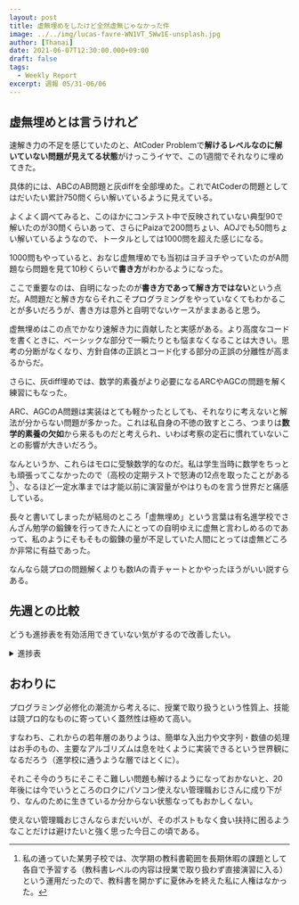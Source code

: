 ```yaml
---
layout: post
title: 虚無埋めをしたけど全然虚無じゃなかった件
image: ../../img/lucas-favre-WN1VT_5Ww1E-unsplash.jpg
author: [Thanai]
date: 2021-06-07T12:30:00.000+09:00
draft: false
tags:
  - Weekly Report
excerpt: 週報 05/31-06/06
---
```


## 虚無埋めとは言うけれど

速解き力の不足を感じていたのと、AtCoder Problemで**解けるレベルなのに解いていない問題が見えてる状態**がけっこうイヤで、この1週間でそれなりに埋めてきた。

具体的には、ABCのAB問題と灰diffを全部埋めた。これでAtCoderの問題としてはだいたい累計750問くらい解いているように見えている。

よくよく調べてみると、このほかにコンテスト中で反映されていない典型90で解いたのが30問くらいあって、さらにPaizaで200問ちょい、AOJでも50問ちょい解いているようなので、トータルとしては1000問を超えた感じになる。

1000問もやっていると、おなじ虚無埋めでも当初はヨチヨチやっていたのがA問題なら問題を見て10秒くらいで**書き方**がわかるようになった。

ここで重要なのは、自明になったのが**書き方であって解き方ではない**という点だ。A問題だと解き方ならそれこそプログラミングをやっていなくてもわかることが多いだろうが、書き方は意外と自明でないケースがままあると思う。

虚無埋めはこの点でかなり速解き力に貢献したと実感がある。より高度なコードを書くときに、ベーシックな部分で一瞬たりとも悩まなくなることは大きい。思考の分断がなくなり、方針自体の正誤とコード化する部分の正誤の分離性が高まるからだ。

さらに、灰diff埋めでは、数学的素養がより必要になるARCやAGCの問題を解く練習にもなった。

ARC、AGCのA問題は実装はとても軽かったとしても、それなりに考えないと解法が分からない問題が多かった。これは私自身の不徳の致すところ、つまりは**数学的素養の欠如**から来るものだと考えられ、いわば考察の定石に慣れていないことの影響が大きいだろう。

なんというか、これらはモロに受験数学的なのだ。私は学生当時に数学をちっとも頑張ってこなかったので（高校の定期テストで怒涛の12点を取ったことがある[^1]）、なるほど一定水準までは才能以前に演習量がやはりものを言う世界だと痛感している。

[^1]: 私の通っていた某男子校では、次学期の教科書範囲を長期休暇の課題として各自で予習する（教科書レベルの内容は授業で取り扱わず直接演習に入る）という運用だったので、教科書を開かずに夏休みを終えた私に人権はなかった。

長々と書いてしまったが結局のところ「虚無埋め」という言葉は有名進学校でさんざん勉学の鍛錬を行ってきた人にとっての自明ゆえに虚無と言わしめるのであって、私のようにそもそもの鍛錬の量が不足していた人間にとっては虚無どころか非常に有益であった。

なんなら競プロの問題解くよりも数IAの青チャートとかやったほうがいい説すらある。

## 先週との比較

どうも進捗表を有効活用できていない気がするので改善したい。

[jp]: https://dev.thanaism.com/2021/05/jmespath-knocks/

<details><summary>進捗表</summary></div>

前回からの変更部分は太字。形骸化した項目が多かったので大幅に表をスリム化した。

| 項目               | 進捗／状況                             |
| :----------------- | :------------------------------------- |
| 競プロ精進         | **灰diff埋めた**                       |
| Haskell            | **haskell-jpを発見**                   |
| 圏論               | **haekell-jpに気になる記事あり**       |
| Rust               | **Rust自体の探求は停滞中**             |
| 競プロレート向上   | **30分遅れで参加しレート下降（アホ）** |
| 典型90問           | **星4が1つ解けていない**               |
| **Java**           | **Spring Boot本の履修が停滞中**        |
| 収益記事           | 乾燥機で書きたい                       |
| 競プロ精選100問    | #14で停滞                              |
| 数学ガール         | 確率編を読み始めた                     |
| オライリーRust本   | ほんの少し読んだ                       |
| 関数型JavaScript   | 半分以上読んだ                         |
| Perl               | **コードゴルフ的に興味あり**           |
| LINUC              | **シェル芸人になりたい**               |
| けんちょん本の復習 | **定着度が低い自覚あり**               |
| ネットワークの本   | **積ん読に消化すべきものあり**         |
| MCP資格            | 無料券がそろそろ期限                   |

</div></details>

## おわりに

プログラミング必修化の潮流から考えるに、授業で取り扱うという性質上、技能は競プロ的なものに寄っていく蓋然性は極めて高い。

すなわち、これからの若年層のありようは、簡単な入出力や文字列・数値の処理はお手のもの、主要なアルゴリズムは息を吐くように実装できるという世界観になるだろう（進学校に通うような層ではとくに）。

それこそ今のうちにそこそこ難しい問題も解けるようになっておかないと、20年後には今でいうところのロクにパソコン使えない管理職おじさんに成り下がり、なんのために生きているか分からない状態なってもおかしくない。

使えない管理職おじさんならまだいいが、そのポストもなく食い扶持に困るようなことだけは避けたいと強く思った今日この頃である。
